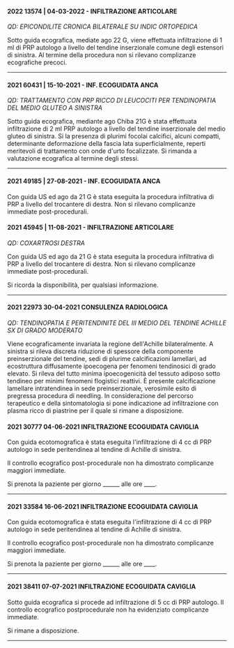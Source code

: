 #### 2022 13574 \| 04-03-2022 - INFILTRAZIONE ARTICOLARE
*QD: EPICONDILITE CRONICA BILATERALE SU INDIC ORTOPEDICA*

Sotto guida ecografica, mediate ago 22 G, viene effettuata infiltrazione di 1 ml di PRP autologo a livello del tendine inserzionale comune degli estensori di sinistra.
Al termine della procedura non si rilevano complizanze ecografiche precoci.

---

#### 2021 60431 \| 15-10-2021 - INF. ECOGUIDATA ANCA
*QD: TRATTAMENTO CON PRP RICCO DI LEUCOCITI PER TENDINOPATIA DEL MEDIO GLUTEO A SINISTRA*

Sotto guida ecografica, mediante ago Chiba 21G è stata effettuata infiltrazione di 2 ml PRP autologo a livello del tendine inserzionale del medio gluteo di sinistra.
Si la presenza di plurimi focolai calcifici, alcuni compatti, determinante deformazione della fascia lata superficialmente, reperti meritevoli di trattamento con onde d'urto focalizzate. 
Si rimanda a valutazione ecografica al termine degli stessi.

---

#### 2021 49185 \| 27-08-2021 - INF. ECOGUIDATA ANCA

Con guida US ed ago da 21 G è stata eseguita la procedura infiltrativa di PRP a livello del trocantere di destra.
Non si rilevano complicanze immediate post-procedurali.

#### 2021 45945 \| 11-08-2021 - INFILTRAZIONE ARTICOLARE

*QD: COXARTROSI DESTRA*

Con guida US ed ago da 21 G è stata eseguita la procedura infiltrativa di PRP a livello del trocantere di destra.
Non si rilevano complicanze immediate post-procedurali.
 
Si ricorda la disponibilità, per qualsiasi informazione.

---

#### 2021 22973	30-04-2021	CONSULENZA RADIOLOGICA

*QD: TENDINOPATIA E PERITENDINITE DEL III MEDIO DEL TENDINE ACHILLE SX DI GRADO MODERATO*

Viene ecograficamente invariata la regione dell'Achille bilateralmente.
A sinistra si rileva discreta riduzione di spessore della componente preinserzionale del tendine, sedi di plurime calcificazioni lamellari, ad ecostruttura diffusamente ipoecogena per fenomeni tendinosici di grado elevato. Si rileva del tutto minima ipoecogenicità del tessuto adiposo sotto tendineo per minimi fenomeni flogistici reattivi. È presente calcificazione lamellare intratendinea in sede preinserzionale, verosimile esito di pregressa procedura di needling.
In considerazione del percorso terapeutico e della sintomatologia si pone indicazione ad infiltrazione con plasma ricco di piastrine per il quale si rimane a disposizione.

#### 2021 30777	04-06-2021	INFILTRAZIONE ECOGUIDATA CAVIGLIA

Con guida ecotomografica è stata eseguita l'infiltrazione di 4 cc di PRP autologo in sede peritendinea al tendine di Achille di sinistra.
 
Il controllo ecografico post-procedurale non ha dimostrato complicanze maggiori immediate.
 
Si prenota la paziente per giorno ______ alle ore ____.

---

#### 2021 33584	16-06-2021	INFILTRAZIONE ECOGUIDATA CAVIGLIA

Con guida ecotomografica è stata eseguita l'infiltrazione di 4 cc di PRP autologo in sede peritendinea al tendine di Achille di sinistra.
 
Il controllo ecografico post-procedurale non ha dimostrato complicanze maggiori immediate.
 
Si prenota la paziente per giorno ______ alle ore ____.

---

#### 2021 38411	07-07-2021	INFILTRAZIONE ECOGUIDATA CAVIGLIA

Sotto guida ecografica si procede ad infiltrazione di 5 cc di PRP autologo.
Il controllo ecografico postprocedurale non ha evidenziato complicanze immediate.
 
Si rimane a disposizione.

---